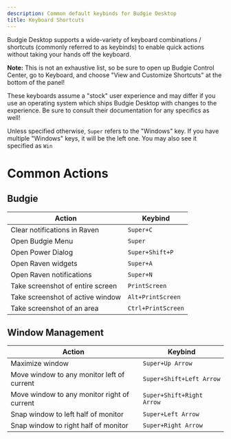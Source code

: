 ```yaml
---
description: Common default keybinds for Budgie Desktop
title: Keyboard Shortcuts
---
```


Budgie Desktop supports a wide-variety of keyboard combinations / shortcuts (commonly referred to as keybinds) to enable quick actions without taking your hands off the keyboard.

**Note:** This is not an exhaustive list, so be sure to open up Budgie Control Center, go to Keyboard, and choose "View and Customize Shortcuts" at the bottom of the panel!

These keyboards assume a "stock" user experience and may differ if you use an operating system which ships Budgie Desktop with changes to the experience. Be sure to consult their documentation for any specifics as well!

Unless specified otherwise, `Super` refers to the "Windows" key. If you have multiple "Windows" keys, it will be the left one. You may also see it specified as `Win`

# Common Actions

## Budgie

| Action                           | Keybind            |
| -------------------------------- | ------------------ |
| Clear notifications in Raven     | `Super+C`          |
| Open Budgie Menu                 | `Super`            |
| Open Power Dialog                | `Super+Shift+P`    |
| Open Raven widgets               | `Super+A`          |
| Open Raven notifications         | `Super+N`          |
| Take screenshot of entire screen | `PrintScreen`      |
| Take screenshot of active window | `Alt+PrintScreen`  |
| Take screenshot of an area       | `Ctrl+PrintScreen` |

## Window Management

| Action                                      | Keybind                   |
| ------------------------------------------- | ------------------------- |
| Maximize window                             | `Super+Up Arrow`          |
| Move window to any monitor left of current  | `Super+Shift+Left Arrow`  |
| Move window to any monitor right of current | `Super+Shift+Right Arrow` |
| Snap window to left half of monitor         | `Super+Left Arrow`        |
| Snap window to right half of monitor        | `Super+Right Arrow`       |
